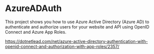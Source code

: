 # AzureADAuth

This project shows you how to use Azure Active Directory (Azure AD) to authenticate and authorize users for your website and API using OpenID Connect and Azure App Roles.

https://dotnetlead.com/net/azure-active-directory-authentication-with-openid-connect-and-authorization-with-app-roles/2357/
